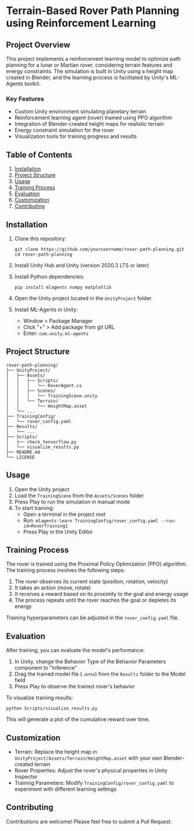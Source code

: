 # Terrain-Based Rover Path Planning using Reinforcement Learning

## Project Overview

This project implements a reinforcement learning model to optimize path planning for a lunar or Martian rover, considering terrain features and energy constraints. The simulation is built in Unity using a height map created in Blender, and the learning process is facilitated by Unity's ML-Agents toolkit.

### Key Features

- Custom Unity environment simulating planetary terrain
- Reinforcement learning agent (rover) trained using PPO algorithm
- Integration of Blender-created height maps for realistic terrain
- Energy constraint simulation for the rover
- Visualization tools for training progress and results

## Table of Contents

1. [Installation](#installation)
2. [Project Structure](#project-structure)
3. [Usage](#usage)
4. [Training Process](#training-process)
5. [Evaluation](#evaluation)
6. [Customization](#customization)
7. [Contributing](#contributing)


## Installation

1. Clone this repository:
   ```
   git clone https://github.com/yourusername/rover-path-planning.git
   cd rover-path-planning
   ```

2. Install Unity Hub and Unity (version 2020.3 LTS or later)

3. Install Python dependencies:
   ```
   pip install mlagents numpy matplotlib
   ```

4. Open the Unity project located in the `UnityProject` folder

5. Install ML-Agents in Unity:
   - Window > Package Manager
   - Click "+" > Add package from git URL
   - Enter: `com.unity.ml-agents`

## Project Structure

```
rover-path-planning/
├── UnityProject/
│   ├── Assets/
│   │   ├── Scripts/
│   │   │   └── RoverAgent.cs
│   │   ├── Scenes/
│   │   │   └── TrainingScene.unity
│   │   └── Terrain/
│   │       └── HeightMap.asset
│   └── ...
├── TrainingConfig/
│   └── rover_config.yaml
├── Results/
│   └── ...
├── Scripts/
│   ├── check_tensorflow.py
│   └── visualize_results.py
├── README.md
└── LICENSE
```

## Usage

1. Open the Unity project
2. Load the `TrainingScene` from the `Assets/Scenes` folder
3. Press Play to run the simulation in manual mode
4. To start training:
   - Open a terminal in the project root
   - Run: `mlagents-learn TrainingConfig/rover_config.yaml --run-id=RoverTraining1`
   - Press Play in the Unity Editor

## Training Process

The rover is trained using the Proximal Policy Optimization (PPO) algorithm. The training process involves the following steps:

1. The rover observes its current state (position, rotation, velocity)
2. It takes an action (move, rotate)
3. It receives a reward based on its proximity to the goal and energy usage
4. The process repeats until the rover reaches the goal or depletes its energy

Training hyperparameters can be adjusted in the `rover_config.yaml` file.

## Evaluation

After training, you can evaluate the model's performance:

1. In Unity, change the Behavior Type of the Behavior Parameters component to "Inference"
2. Drag the trained model file (`.onnx`) from the `Results` folder to the Model field
3. Press Play to observe the trained rover's behavior

To visualize training results:

```
python Scripts/visualize_results.py
```

This will generate a plot of the cumulative reward over time.

## Customization

- Terrain: Replace the height map in `UnityProject/Assets/Terrain/HeightMap.asset` with your own Blender-created terrain
- Rover Properties: Adjust the rover's physical properties in Unity Inspector
- Training Parameters: Modify `TrainingConfig/rover_config.yaml` to experiment with different learning settings

## Contributing

Contributions are welcome! Please feel free to submit a Pull Request.

